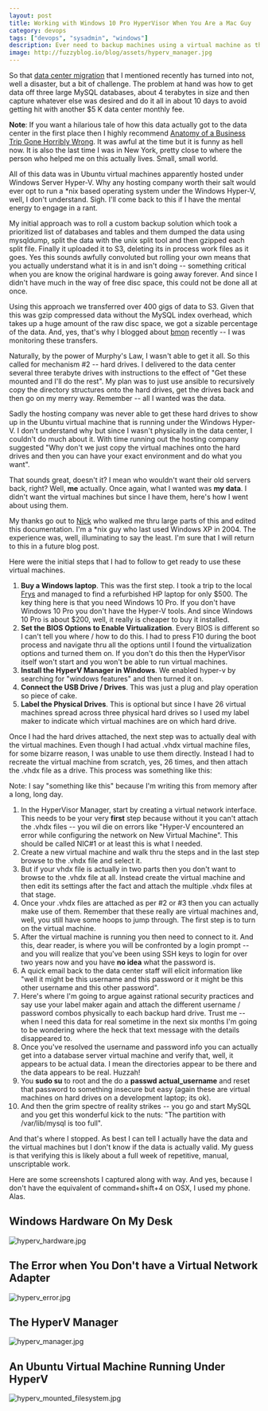 ```yaml
---
layout: post
title: Working with Windows 10 Pro HyperVisor When You Are a Mac Guy
category: devops
tags: ["devops", "sysadmin", "windows"]
description: Ever need to backup machines using a virtual machine as the mechanism?  Here's how.
image: http://fuzzyblog.io/blog/assets/hyperv_manager.jpg
---
```

So that [data center migration](http://fuzzyblog.io/blog/aws/2017/01/26/s3-ruby-api-programming-tip.html) that I mentioned recently has turned into not, well a disaster, but a bit of challenge.  The problem at hand was how to get data off three large MySQL databases, about 4 terabytes in size and then capture whatever else was desired and do it all in about 10 days to avoid getting hit with another $5 K data center monthly fee.

**Note**: If you want a hilarious tale of how this data actually got to the data center in the first place then I highly recommend [Anatomy of a Business Trip Gone Horribly Wrong](http://fuzzyblog.io/blog/humor/2014/08/21/anatomy-of-a-business-trip-gone-horribly-wrong.html).  It was awful at the time but it is funny as hell now.  It is also the last time I was in New York, pretty close to where the person who helped me on this actually lives.  Small, small world.

All of this data was in Ubuntu virtual machines apparently hosted under Windows Server Hyper-V.  Why any hosting company worth their salt would ever opt to run a *nix based operating system under the Windows Hyper-V, well, I don't understand.  Sigh.  I'll come back to this if I have the mental energy to engage in a rant.

My initial approach was to roll a custom backup solution which took a prioritized list of databases and tables and them dumped the data using mysqldump, split the data with the unix split tool and then gzipped each split file.  Finally it uploaded it to S3, deleting its in process work files as it goes.  Yes this sounds awfully convoluted but rolling your own means that you actually understand what it is in and isn't doing -- something critical when you are know the original hardware is going away forever.  And since I didn't have much in the way of free disc space, this could not be done all at once.  

Using this approach we transferred over 400 gigs of data to S3.  Given that this was gzip compressed data without the MySQL index overhead, which takes up a huge amount of the raw disc space, we got a sizable percentage of the data.  And, yes, that's why I blogged about [bmon](http://fuzzyblog.io/blog/linux/2017/01/29/linux-tip-of-the-day-use-bmon-for-bandwidth-monitoring.html) recently -- I was monitoring these transfers.

Naturally, by the power of Murphy's Law, I wasn't able to get it all.  So this called for mechanism #2 -- hard drives.  I delivered to the data center several three terabyte drives with instructions to the effect of "Get these mounted and I'll do the rest".  My plan was to just use ansible to recursively copy the directory structures onto the hard drives, get the drives back and then go on my merry way.  Remember -- all I wanted was the data.

Sadly the hosting company was never able to get these hard drives to show up in the Ubuntu virtual machine that is running under the Windows Hyper-V.  I don't understand why but since I wasn't physically in the data center, I couldn't do much about it.  With time running out the hosting company suggested "Why don't we just copy the virtual machines onto the hard drives and then you can have your exact environment and do what you want".  

That sounds great, doesn't it?  I mean who wouldn't want their old servers back, right?  Well, **me** actually.  Once again, what I wanted was **my data**.  I didn't want the virtual machines but since I have them, here's how I went about using them.

My thanks go out to [Nick](http://www.nickjanetakis.com/blog/) who walked me thru large parts of this and edited this documentation.  I'm a *nix guy who last used Windows XP in 2004.  The experience was, well, illuminating to say the least.  I'm sure that I will return to this in a future blog post.

Here were the initial steps that I had to follow to get ready to use these virtual machines.

1.  **Buy a Windows laptop**.  This was the first step.  I took a trip to the local [Frys](http://www.frys.com/) and managed to find a refurbished HP laptop for only $500.  The key thing here is that you need Windows 10 Pro.  If you don't have Windows 10 Pro you don't have the Hyper-V tools.  And since Windows 10 Pro is about $200, well, it really is cheaper to buy it installed.
2.  **Set the BIOS Options to Enable Virtualization**.  Every BIOS is different so I can't tell you where / how to do this.  I had to press F10 during the boot process and navigate thru all the options until I found the virtualization options and turned them on.  If you don't do this then the HyperVisor itself won't start and you won't be able to run virtual machines.
3.  **Install the HyperV Manager in Windows**.   We enabled hyper-v by searching for "windows features" and then turned it on.
4.  **Connect the USB Drive / Drives**.  This was just a plug and play operation so piece of cake.
5.  **Label the Physical Drives**.  This is optional but since I have 26 virtual machines spread across three physical hard drives so I used my label maker to indicate which virtual machines are on which hard drive.

Once I had the hard drives attached, the next step was to actually deal with the virtual machines.  Even though I had actual .vhdx virtual machine files, for some bizarre reason, I was unable to use them directly.  Instead I had to recreate the virtual machine from scratch, yes, 26 times, and then attach the .vhdx file as a drive.  This process was something like this:

Note: I say "something like this" because I'm writing this from memory after a long, long day.

1.  In the HyperVisor Manager, start by creating a virtual network interface.  This needs to be your very **first** step because without it you can't attach the .vhdx files -- you wil die on errors like "Hyper-V encountered an error while configuring the network on New Virtual Machine".  This should be called NIC#1 or at least this is what I needed.
2.  Create a new virtual machine and walk thru the steps and in the last step browse to the .vhdx file and select it.  
3.  But if your vhdx file is actually in two parts then you don't want to browse to the .vhdx file at all.  Instead create the virtual machine and then edit its settings after the fact and attach the multiple .vhdx files at that stage.
4.  Once your .vhdx files are attached as per #2 or #3 then you can actually make use of them.  Remember that these really are virtual machines and, well, you still have some hoops to jump through.  The first step is to turn on the virtual machine.  
5.  After the virtual machine is running you then need to connect to it.  And this, dear reader, is where you will be confronted by a login prompt -- and you will realize that you've been using SSH keys to login for over two years now and you have **no idea** what the password is. 
6.  A quick email back to the data center staff will elicit information like "well it might be this username and this password or it might be this other username and this other password".  
7.  Here's where I'm going to argue against rational security practices and say use your label maker again and attach the different username / password combos physically to each backup hard drive.  Trust me -- when I need this data for real sometime in the next six months I'm going to be wondering where the heck that text message with the details disappeared to.
8.  Once you've resolved the username and password info you can actually get into a database server virtual machine and verify that, well, it appears to be actual data.  I mean the directories appear to be there and the data appears to be real.  Huzzah!
9.  You **sudo su** to root and the do a **passwd actual_username** and reset that password to something insecure but easy (again these are virtual machines on hard drives on a development laptop; its ok).  
9.  And then the grim spectre of reality strikes -- you go and start MySQL and you get this wonderful kick to the nuts: "The partition with /var/lib/mysql is too full".

And that's where I stopped.  As best I can tell I actually have the data and the virtual machines but I don't know if the data is actually valid.  My guess is that verifying this is likely about a full week of repetitive, manual, unscriptable work.  

Here are some screenshots I captured along with way.  And yes, because I don't have the equivalent of command+shift+4 on OSX, I used my phone.  Alas.

## Windows Hardware On My Desk

![hyperv_hardware.jpg](/blog/assets/hyperv_hardware.jpg)

## The Error when You Don't have a Virtual Network Adapter

![hyperv_error.jpg](/blog/assets/hyperv_error.jpg)

## The HyperV Manager

![hyperv_manager.jpg](/blog/assets/hyperv_manager.jpg)

## An Ubuntu Virtual Machine Running Under HyperV

![hyperv_mounted_filesystem.jpg](/blog/assets/hyperv_mounted_filesystem.jpg)

